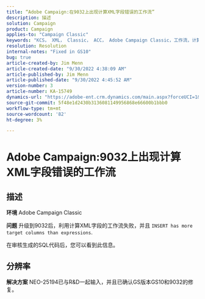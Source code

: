 ```yaml
---
title: “Adobe Campaign:在9032上出现计算XML字段错误的工作流”
description: 描述
solution: Campaign
product: Campaign
applies-to: "Campaign Classic"
keywords: "KCS， XML， Classic， ACC， Adobe Campaign Classic，工作流，计算XML字段，错误， 9032"
resolution: Resolution
internal-notes: "Fixed in GS10"
bug: true
article-created-by: Jim Menn
article-created-date: "9/30/2022 4:38:09 AM"
article-published-by: Jim Menn
article-published-date: "9/30/2022 4:45:52 AM"
version-number: 3
article-number: KA-15749
dynamics-url: "https://adobe-ent.crm.dynamics.com/main.aspx?forceUCI=1&pagetype=entityrecord&etn=knowledgearticle&id=26d44eae-7940-ed11-9db1-0022480866ad"
source-git-commit: 5f48e1d2430b3136081149956868e66600b1bbb0
workflow-type: tm+mt
source-wordcount: '82'
ht-degree: 3%

---
```


# Adobe Campaign:9032上出现计算XML字段错误的工作流

## 描述


<b>环境</b>
Adobe Campaign Classic

<b>问题</b>
升级到9032后，利用计算XML字段的工作流失败，并且 `INSERT has more target columns than expressions`.

在审核生成的SQL代码后，您可以看到此信息。




## 分辨率


<b>解决方案</b>
NEO-25194已与R&amp;D一起输入，并且已确认GS版本GS10和9032的修复。
